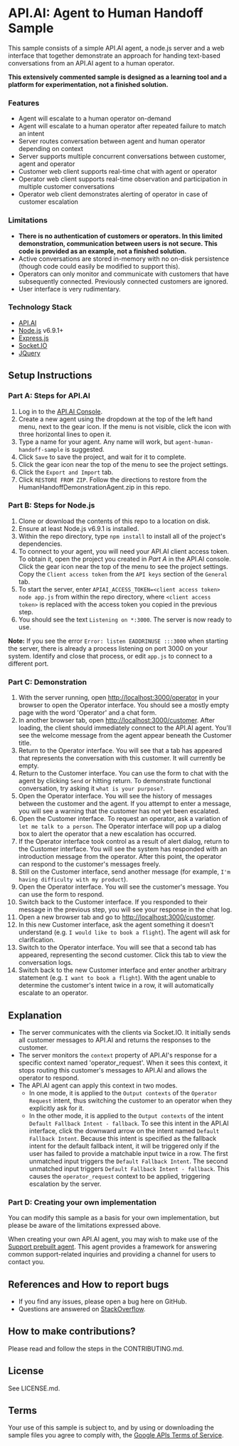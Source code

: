 # API.AI: Agent to Human Handoff Sample

This sample consists of a simple API.AI agent, a node.js server and a web
interface that together demonstrate an approach for handing text-based conversations
from an API.AI agent to a human operator.

**This extensively commented sample is designed as a learning tool and a platform for
experimentation, not a finished solution.**

### Features
* Agent will escalate to a human operator on-demand
* Agent will escalate to a human operator after repeated failure to match an intent
* Server routes conversation between agent and human operator depending on context
* Server supports multiple concurrent conversations between customer, agent and operator
* Customer web client supports real-time chat with agent or operator
* Operator web client supports real-time observation and participation in multiple customer conversations
* Operator web client demonstrates alerting of operator in case of customer escalation

### Limitations
* **There is no authentication of customers or operators. In this limited demonstration, communication
between users is not secure. This code is provided as an example, not a finished solution.**
* Active conversations are stored in-memory with no on-disk persistence (though code could
easily be modified to support this).
* Operators can only monitor and communicate with customers that have subsequently connected. Previously
connected customers are ignored.
* User interface is very rudimentary.

### Technology Stack
* [API.AI](https://api.ai/)
* [Node.js](https://nodejs.org/en/) v6.9.1+
* [Express.js](https://expressjs.com/)
* [Socket.IO](https://socket.io/)
* [JQuery](https://jquery.com/)

## Setup Instructions

### Part A: Steps for API.AI
1. Log in to the [API.AI Console](https://console.api.ai).
1. Create a new agent using the dropdown at the top of the left hand menu, next to the gear icon.
If the menu is not visible, click the icon with three horizontal lines to open it.
1. Type a name for your agent. Any name will work, but `agent-human-handoff-sample` is suggested.
1. Click `Save` to save the project, and wait for it to complete.
1. Click the gear icon near the top of the menu to see the project settings.
1. Click the `Export and Import` tab.
1. Click `RESTORE FROM ZIP`. Follow the directions to restore from the HumanHandoffDemonstrationAgent.zip
 in this repo.

### Part B: Steps for Node.js
1. Clone or download the contents of this repo to a location on disk.
1. Ensure at least Node.js v6.9.1 is installed.
1. Within the repo directory, type `npm install` to install all of the project's dependencies.
1. To connect to your agent, you will need your API.AI client access token. To obtain it, open the project you
created in *Part A* in the API.AI console. Click the gear icon near the top of the menu to see the
project settings. Copy the `Client access token` from the `API keys` section of the `General` tab.
1. To start the server, enter `APIAI_ACCESS_TOKEN=<client access token> node app.js` from within the repo
directory, where `<client access token>` is replaced with the access token you copied in the previous step.
1. You should see the text `Listening on *:3000`. The server is now ready to use.

**Note:** If you see the error `Error: listen EADDRINUSE :::3000` when starting the server, there is
already a process listening on port 3000 on your system. Identify and close that process, or edit `app.js`
to connect to a different port.

### Part C: Demonstration
1. With the server running, open [http://localhost:3000/operator](http://localhost:3000/operator) in your browser
 to open the Operator interface. You should see a mostly empty page with the word 'Operator' and a chat form.
1. In another browser tab, open [http://localhost:3000/customer](http://localhost:3000/customer). After loading,
the client should immediately connect to the API.AI agent. You'll see the welcome message from the agent
appear beneath the Customer title.
1. Return to the Operator interface. You will see that a tab has appeared that represents the conversation
with this customer. It will currently be empty.
1. Return to the Customer interface. You can use the form to chat with the agent by clicking `Send` or hitting return.
To demonstrate functional  conversation, try asking it `what is your purpose?`.
1. Open the Operator interface. You will see the history of messages between the customer and the agent. If you
attempt to enter a message, you will see a warning that the customer has not yet been escalated.
1. Open the Customer interface. To request an operator, ask a variation of `let me talk to a person`. The
Operator interface will pop up a dialog box to alert the operator that a new escalation has occurred.
1. If the Operator interface took control as a result of alert dialog, return to the Customer interface.
You will see the system has responded with an introduction message from the operator. After this point,
the operator can respond to the customer's messages freely.
1. Still on the Customer interface, send another message (for example, `I'm having difficulty with my product`).
1. Open the Operator interface. You will see the customer's message. You can use the form to respond.
1. Switch back to the Customer interface. If you responded to their message in the previous step, you will
see your response in the chat log.
1. Open a new browser tab and go to [http://localhost:3000/customer](http://localhost:3000/customer).
1. In this new Customer interface, ask the agent something it doesn't understand (e.g. `I would like to book a flight`).
 The agent will ask for clarification.
1. Switch to the Operator interface. You will see that a second tab has appeared, representing the second customer.
Click this tab to view the conversation logs.
1. Switch back to the new Customer interface and enter another arbitrary statement (e.g. `I want to book a flight`). With
the agent unable to determine the customer's intent twice in a row, it will automatically escalate to an operator.

## Explanation
* The server communicates with the clients via Socket.IO. It initially sends all customer messages to API.AI
and returns the responses to the customer.
* The server monitors the `context` property of API.AI's response for a specific context named 'operator_request'.
When it sees this context, it stops routing this customer's messages to API.AI and allows the operator to respond.
* The API.AI agent can apply this context in two modes.
    * In one mode, it is applied to the `Output contexts` of the `Operator Request` intent, thus switching
    the customer to an operator when they explicitly ask for it.
    * In the other mode, it is applied to the `Output contexts` of the intent `Default Fallback Intent - fallback`.
    To see this intent in the API.AI interface, click the downward arrow on the intent named `Default Fallback Intent`.
    Because this intent is specified as the fallback intent for the default fallback intent, it will be triggered
    only if the user has failed to provide a matchable input twice in a row. The first unmatched input triggers the
    `Default Fallback Intent`. The second unmatched input triggers `Default Fallback Intent - fallback`. This causes
    the `operator_request` context to be applied, triggering escalation by the server.

### Part D: Creating your own implementation
You can modify this sample as a basis for your own implementation, but please be aware of the limitations expressed above.

When creating your own API.AI agent, you may wish to make use of the 
[Support prebuilt agent](https://console.api.ai/api-client/#/agent//prebuiltAgents/Support). This agent provides a framework
for answering common support-related inquiries and providing a channel for users to contact you. 

## References and How to report bugs
* If you find any issues, please open a bug here on GitHub.
* Questions are answered on [StackOverflow](https://stackoverflow.com/questions/tagged/api.ai).

## How to make contributions?
Please read and follow the steps in the CONTRIBUTING.md.

## License
See LICENSE.md.

## Terms
Your use of this sample is subject to, and by using or downloading the sample files you agree to comply with, the [Google APIs Terms of Service](https://developers.google.com/terms/).

